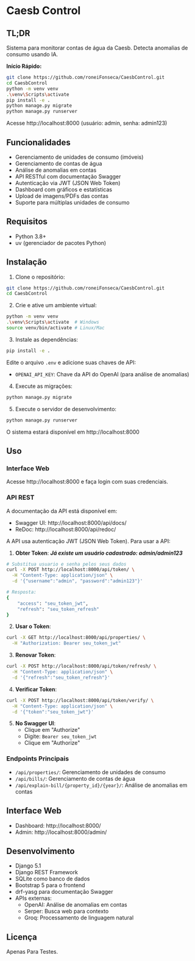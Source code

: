 # Caesb Control

## TL;DR
Sistema para monitorar contas de água da Caesb. Detecta anomalias de consumo usando IA.

**Início Rápido:**
```bash
git clone https://github.com/roneiFonseca/CaesbControl.git
cd CaesbControl
python -m venv venv
.\venv\Scripts\activate
pip install -e .
python manage.py migrate
python manage.py runserver
```
Acesse http://localhost:8000 (usuário: admin, senha: admin123)

## Funcionalidades

- Gerenciamento de unidades de consumo (imóveis)
- Gerenciamento de contas de água
- Análise de anomalias em contas
- API RESTful com documentação Swagger
- Autenticação via JWT (JSON Web Token)
- Dashboard com gráficos e estatísticas
- Upload de imagens/PDFs das contas
- Suporte para múltiplas unidades de consumo

## Requisitos

- Python 3.8+
- uv (gerenciador de pacotes Python)

## Instalação

1. Clone o repositório:
```bash
git clone https://github.com/roneiFonseca/CaesbControl.git
cd CaesbControl
```

2. Crie e ative um ambiente virtual:
```bash
python -m venv venv
.\venv\Scripts\activate  # Windows
source venv/bin/activate # Linux/Mac
```

3. Instale as dependências:
```bash
pip install -e .
```
Edite o arquivo `.env` e adicione suas chaves de API:
- `OPENAI_API_KEY`: Chave da API do OpenAI (para análise de anomalias)

4. Execute as migrações:
```bash
python manage.py migrate
```

5. Execute o servidor de desenvolvimento:
```bash
python manage.py runserver
```

O sistema estará disponível em http://localhost:8000

## Uso

### Interface Web

Acesse http://localhost:8000 e faça login com suas credenciais.

### API REST

A documentação da API está disponível em:
- Swagger UI: http://localhost:8000/api/docs/
- ReDoc: http://localhost:8000/api/redoc/

A API usa autenticação JWT (JSON Web Token). Para usar a API:

1. **Obter Token**:
***Já existe um usuário cadastrado: admin/admin123***
```bash
# Substitua usuario e senha pelos seus dados
curl -X POST http://localhost:8000/api/token/ \
  -H "Content-Type: application/json" \
  -d '{"username":"admin", "password":"admin123"}'

# Resposta:
{
    "access": "seu_token_jwt",
    "refresh": "seu_token_refresh"
}
```

2. **Usar o Token**:
```bash
curl -X GET http://localhost:8000/api/properties/ \
  -H "Authorization: Bearer seu_token_jwt"
```

3. **Renovar Token**:
```bash
curl -X POST http://localhost:8000/api/token/refresh/ \
  -H "Content-Type: application/json" \
  -d '{"refresh":"seu_token_refresh"}'
```

4. **Verificar Token**:
```bash
curl -X POST http://localhost:8000/api/token/verify/ \
  -H "Content-Type: application/json" \
  -d '{"token":"seu_token_jwt"}'
```

5. **No Swagger UI**:
   - Clique em "Authorize"
   - Digite: `Bearer seu_token_jwt`
   - Clique em "Authorize"

### Endpoints Principais

- `/api/properties/`: Gerenciamento de unidades de consumo
- `/api/bills/`: Gerenciamento de contas de água
- `/api/explain-bill/{property_id}/{year}/`: Análise de anomalias em contas

## Interface Web

- Dashboard: http://localhost:8000/
- Admin: http://localhost:8000/admin/

## Desenvolvimento

- Django 5.1
- Django REST Framework
- SQLite como banco de dados
- Bootstrap 5 para o frontend
- drf-yasg para documentação Swagger
- APIs externas:
  - OpenAI: Análise de anomalias em contas
  - Serper: Busca web para contexto
  - Groq: Processamento de linguagem natural

## Licença

Apenas Para Testes.
